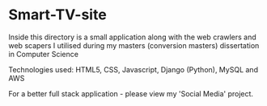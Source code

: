 # Smart-TV-site

Inside this directory is a small application along with the web crawlers and web scapers I utilised during my masters (conversion masters) dissertation in Computer Science

Technologies used: HTML5, CSS, Javascript, Django (Python), MySQL and AWS 

For a better full stack application - please view my 'Social Media' project. 

